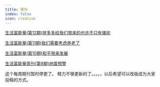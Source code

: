 ```yaml
---
title: 周刊
index: false
icon: creative
---
```


[生活富能量(第12期)拼多多给我们带来的也许不只有骚扰](生活富能量(第12期)拼多多给我们带来的也许不只有骚扰.md)

[生活富能量(第11期)我们需要考虑养老了](生活富能量(第11期)我们需要考虑养老了.md)

[生活富能量(第10期)和平带来发展](生活富能量(第10期)和平带来发展.md)

[生活富能量周刊(第9期)地震预警](生活富能量周刊(第9期)地震预警.md)

这个每周期刊暂时停更了。 精力不够更新的了。。。。。以后希望可以改版成为大家投稿的方式。




